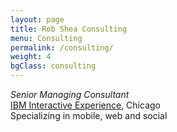 ```yaml
---
layout: page
title: Rob Shea Consulting
menu: Consulting
permalink: /consulting/
weight: 4
bgClass: consulting
---
```


*Senior Managing Consultant*  
[IBM Interactive Experience](http://ibminteractive.com), Chicago  
Specializing in mobile, web and social  

[<i class="fa fa-linkedin-square fa-2x"></i>](https://www.linkedin.com/in/robshea)
[<i class="fa fa-twitter-square fa-2x"></i>](https://twitter.com/keltic)
